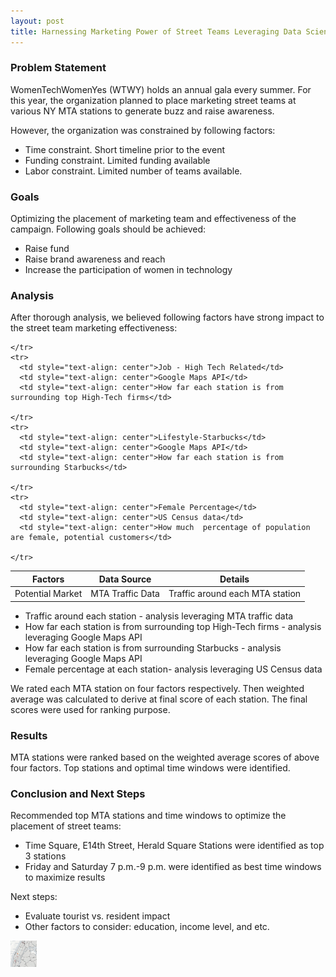 ```yaml
---
layout: post
title: Harnessing Marketing Power of Street Teams Leveraging Data Science
---
```


### Problem Statement

WomenTechWomenYes (WTWY) holds an annual gala every summer. For this year, the organization planned to place marketing street teams at various NY MTA stations to generate buzz and raise awareness.

However, the organization was constrained by following factors:
<ul>
<li>Time constraint. Short timeline prior to the event </li>
<li>Funding constraint. Limited funding available</li>
<li>Labor constraint. Limited number of teams available. </li>
</ul>


### Goals

Optimizing the placement of marketing team and effectiveness of the campaign. Following goals should be achieved:
<ul>

<li>Raise fund</li>
<li>Raise brand awareness and reach</li>
<li>Increase the participation of women in technology </li>
</ul>


### Analysis

After thorough analysis, we believed following factors have strong impact to the street team marketing effectiveness:

<table>
  <thead>
    <tr>
      <th style="text-align: center">Factors</th>
      <th style="text-align: center">Data Source</th>
      <th style="text-align: center">Details </th>
    </tr>
  </thead>
  <tbody>
    <tr>
      <td style="text-align: center">Potential Market</td>
      <td style="text-align: center">MTA Traffic Data</td>
      <td style="text-align: center">Traffic around each MTA station</td>

    </tr>
    <tr>
      <td style="text-align: center">Job - High Tech Related</td>
      <td style="text-align: center">Google Maps API</td>
      <td style="text-align: center">How far each station is from surrounding top High-Tech firms</td>

    </tr>
    <tr>
      <td style="text-align: center">Lifestyle-Starbucks</td>
      <td style="text-align: center">Google Maps API</td>
      <td style="text-align: center">How far each station is from surrounding Starbucks</td>

    </tr>
    <tr>
      <td style="text-align: center">Female Percentage</td>
      <td style="text-align: center">US Census data</td>
      <td style="text-align: center">How much  percentage of population are female, potential customers</td>

    </tr>
  </tbody>
</table>

<ul>
<li>Traffic around each station - analysis leveraging MTA traffic data</li>
<li> How far each station is from surrounding top High-Tech firms - analysis leveraging Google Maps API</li>
<li>How far each station is from surrounding Starbucks - analysis leveraging Google Maps API </li>
<li> Female percentage at each station- analysis leveraging US Census data</li>
</ul>

We rated each MTA station on four factors respectively. Then weighted average was calculated to derive at final score of each station. The final scores were used for ranking purpose.

### Results

MTA stations were ranked based on the weighted average scores of above four factors. Top stations and optimal time windows were identified.


### Conclusion and Next Steps

Recommended top MTA stations and time windows to optimize the placement of street teams:
<ul>
<li>Time Square, E14th Street, Herald Square Stations were identified as top 3 stations</li>
<li>Friday and Saturday 7 p.m.-9 p.m. were identified as best time windows to maximize results</li>
</ul>
Next steps:
<ul>
<li>Evaluate tourist vs. resident impact</li>
<li>Other factors to consider: education, income level, and etc.</li>
</ul>

<img src="final_finding.jpg" height="42" width="42">
